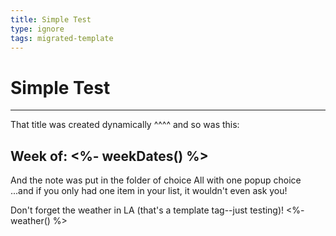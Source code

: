 ```yaml
---
title: Simple Test
type: ignore
tags: migrated-template
---
```

# Simple Test
---
That title was created dynamically ^^^^
and so was this:
## Week of: <%- weekDates() %>
And the note was put in the folder of choice
All with one popup choice
...and if you only had one item in your list, it wouldn't even ask you!

Don't forget the weather in LA (that's a template tag--just testing)!
<%- weather() %>
